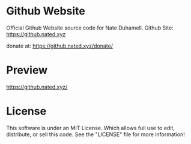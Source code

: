Github Website
====================================

Official Github Website source code for Nate Duhamell. Github Site: https://github.nated.xyz

donate at: https://github.nated.xyz/donate/

Preview
========
https://github.nated.xyz/

License
==========
This software is under an MIT License. Which allows full use to edit, distribute, or sell this code. See the "LICENSE" file for more information!
